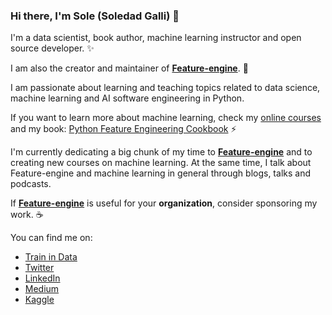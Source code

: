 ### Hi there, I'm Sole (Soledad Galli) 👋

I'm a data scientist, book author, machine learning instructor and open source developer. ✨

I am also the creator and maintainer of [**Feature-engine**](https://github.com/feature-engine/feature_engine). 🚀

I am passionate about learning and teaching topics related to data science, machine learning and AI software engineering in Python. 

If you want to learn more about machine learning, check my [online courses](https://www.trainindata.com/#courses) and my book: [Python Feature Engineering Cookbook]( https://packt.link/python)  ⚡

I'm currently dedicating a big chunk of my time to [**Feature-engine**](https://github.com/feature-engine/feature_engine) and to creating new courses on machine learning. At the same time, I talk about Feature-engine and machine learning in general through blogs, talks and podcasts. 

If [**Feature-engine**](https://github.com/feature-engine/feature_engine) is useful for your **organization**, consider sponsoring my work. ☕

You can find me on:

* [Train in Data](https://www.trainindata.com/)
* [Twitter](https://twitter.com/Soledad_Galli)
* [LinkedIn](https://de.linkedin.com/in/soledad-galli)
* [Medium](https://trainindata.medium.com/)
* [Kaggle](https://www.kaggle.com/solegalli)
